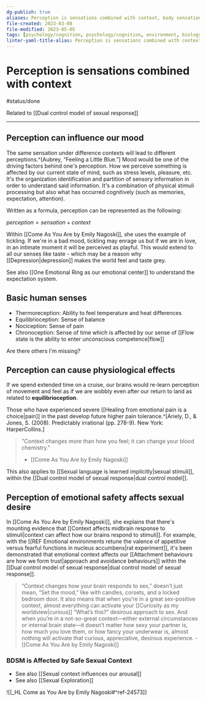```yaml
---
dg-publish: true
aliases: Perception is sensations combined with context, body sensations, basic senses, perception, sensation and context, mood, brain state, perception of sentation, affect our mood
file-created: 2023-03-08
file-modified: 2023-05-05
tags: [psychology/cognition, psychology/cognition, environment, biology/human-biology/body, biology]
linter-yaml-title-alias: Perception is sensations combined with context
---
```


# Perception is sensations combined with context

#status/done

Related to [[Dual control model of sexual response]]

---

## Perception can influence our mood

The same sensation under difference contexts will lead to different perceptions.^[Aubrey, “Feeling a Little Blue.”] Mood would be one of the driving factors behind one's perception. How we perceive something is affected by our current state of mind, such as stress levels, pleasure, etc. It's the organization identification and partition of sensory information in order to understand said information. It's a combination of physical stimuli processing but also what has occurred cognitively (such as memories, expectation, attention).

Written as a formula, perception can be represented as the following:

$perception=sensation+context$

Within [[Come As You Are by Emily Nagoski]], she uses the example of tickling. If we're in a bad mood, tickling may enrage us but if we are in love, in an intimate moment it will be perceived as playful. This would extend to all our senses like taste - which may be a reason why [[Depression|depression]] makes the world feel and taste grey.

See also [[One Emotional Ring as our emotional center]] to understand the expectation system.

## Basic human senses

- Thermoreception: Ability to feel temperature and heat differences
- Equilibrioception: Sense of balance
- Nociception: Sense of pain
- Chronoception: Sense of time which is affected by our sense of [[Flow state is the ability to enter unconscious competence|flow]]

Are there others I'm missing?

## Perception can cause physiological effects

If we spend extended time on a cruise, our brains would re-learn perception of movement and feel as if we are wobbly even after our return to land as related to **equilibrioception**.

Those who have experienced severe [[Healing from emotional pain is a choice|pain]] in the past develop future higher pain tolerance.^[Ariely, D., & Jones, S. (2008). Predictably irrational (pp. 278-9). New York: HarperCollins.]

> "Context changes more than how you feel; it can change your blood chemistry."
> - [[Come As You Are by Emily Nagoski]]

This also applies to [[Sexual language is learned implicitly|sexual stimuli]], within the [[Dual control model of sexual response|dual control model]].

## Perception of emotional safety affects sexual desire

In [[Come As You Are by Emily Nagoski]], she explains that there's mounting evidence that [[Context affects midbrain response to stimuli|context can affect how our brains respond to stimuli]]. For example, with the [[REF Emotional environments retune the valence of appetitive versus fearful functions in nucleus accumbens|rat experiment]], it's been demonstrated that emotional context affects our [[Attachment behaviours are how we form trust|approach and avoidance behaviours]] within the [[Dual control model of sexual response|dual control model of sexual response]].

> “Context changes how your brain responds to sex,” doesn’t just mean, “Set the mood,” like with candles, corsets, and a locked bedroom door. It also means that when you’re in a great sex-positive context, almost everything can activate your [[Curiosity as my worldview|curious]] “What’s this?” desirous approach to sex. And when you’re in a not-so-great context—either external circumstances or internal brain state—it doesn’t matter how sexy your partner is, how much you love them, or how fancy your underwear is, almost nothing will activate that curious, appreciative, desirous experience.
> \-[[Come As You Are by Emily Nagoski]]

### BDSM is Affected by Safe Sexual Context

- See also [[Sexual context influences our arousal]]
- See also [[Sexual Exploration]]

![[_HL Come as You Are by Emily Nagoski#^ref-24573]]
